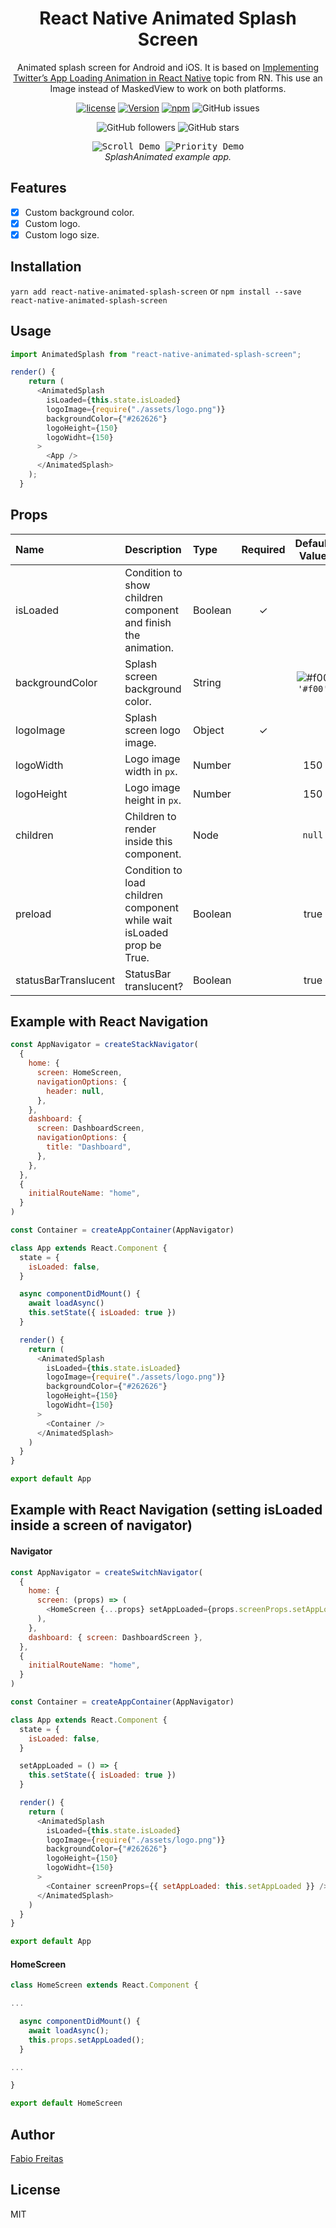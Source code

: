 <h1 align="center">
  React Native Animated Splash Screen
</h1>

<div align="center">

Animated splash screen for Android and iOS. It is based on [Implementing Twitter’s App Loading Animation in React Native](https://facebook.github.io/react-native/blog/2018/01/18/implementing-twitters-app-loading-animation-in-react-native) topic from RN. This use an Image instead of MaskedView to work on both platforms.

[![license](https://img.shields.io/github/license/mashape/apistatus.svg)]()
[![Version](https://img.shields.io/npm/v/react-native-animated-splash-screen.svg)](https://www.npmjs.com/package/react-native-animated-splash-screen)
[![npm](https://img.shields.io/npm/dt/react-native-animated-splash-screen.svg)](https://www.npmjs.com/package/react-native-animated-splash-screen)
![GitHub issues](https://img.shields.io/github/issues-raw/fabio-alss-freitas/react-native-animated-splash-screen)

![GitHub followers](https://img.shields.io/github/followers/fabio-alss-freitas?style=social)
![GitHub stars](https://img.shields.io/github/stars/fabio-alss-freitas/react-native-animated-splash-screen?style=social)

</div>

<p align="center" >
  <kbd>
    <img src="https://i.postimg.cc/wMqmK0Wz/ezgif-3-d649b8902f22.gif" title="Scroll Demo" float="left">
  </kbd>
  <kbd>
    <img src="https://i.postimg.cc/5yTkKY3w/ezgif-3-2b23776764cf.gif" title="Priority Demo" float="left">
  </kbd>
  <br>
  <em>SplashAnimated example app.</em>
</p>

## Features

- [x] Custom background color.
- [x] Custom logo.
- [x] Custom logo size.

## Installation

`yarn add react-native-animated-splash-screen`
or
`npm install --save react-native-animated-splash-screen`

## Usage

```javascript
import AnimatedSplash from "react-native-animated-splash-screen";

render() {
    return (
      <AnimatedSplash
        isLoaded={this.state.isLoaded}
        logoImage={require("./assets/logo.png")}
        backgroundColor={"#262626"}
        logoHeight={150}
        logoWidht={150}
      >
        <App />
      </AnimatedSplash>
    );
  }
```

## Props

| Name                 | Description                                                            | Type    | Required |                        Default Value                        |
| :------------------- | :--------------------------------------------------------------------- | :------ | :------: | :---------------------------------------------------------: |
| isLoaded             | Condition to show children component and finish the animation.         | Boolean |    ✓     |                                                             |
| backgroundColor      | Splash screen background color.                                        | String  |          | ![#f00](https://placehold.it/15/f00/000000?text=+) `'#f00'` |
| logoImage            | Splash screen logo image.                                              | Object  |    ✓     |                                                             |
| logoWidth            | Logo image width in `px`.                                              | Number  |          |                             150                             |
| logoHeight           | Logo image height in `px`.                                             | Number  |          |                             150                             |
| children             | Children to render inside this component.                              | Node    |          |                           `null`                            |
| preload              | Condition to load children component while wait isLoaded prop be True. | Boolean |          |                            true                             |
| statusBarTranslucent | StatusBar translucent?                                                 | Boolean |          |                            true                             |

## Example with React Navigation

```javascript
const AppNavigator = createStackNavigator(
  {
    home: {
      screen: HomeScreen,
      navigationOptions: {
        header: null,
      },
    },
    dashboard: {
      screen: DashboardScreen,
      navigationOptions: {
        title: "Dashboard",
      },
    },
  },
  {
    initialRouteName: "home",
  }
)

const Container = createAppContainer(AppNavigator)

class App extends React.Component {
  state = {
    isLoaded: false,
  }

  async componentDidMount() {
    await loadAsync()
    this.setState({ isLoaded: true })
  }

  render() {
    return (
      <AnimatedSplash
        isLoaded={this.state.isLoaded}
        logoImage={require("./assets/logo.png")}
        backgroundColor={"#262626"}
        logoHeight={150}
        logoWidht={150}
      >
        <Container />
      </AnimatedSplash>
    )
  }
}

export default App
```

## Example with React Navigation (setting isLoaded inside a screen of navigator)

#### Navigator

```javascript
const AppNavigator = createSwitchNavigator(
  {
    home: {
      screen: (props) => (
        <HomeScreen {...props} setAppLoaded={props.screenProps.setAppLoaded} />
      ),
    },
    dashboard: { screen: DashboardScreen },
  },
  {
    initialRouteName: "home",
  }
)

const Container = createAppContainer(AppNavigator)

class App extends React.Component {
  state = {
    isLoaded: false,
  }

  setAppLoaded = () => {
    this.setState({ isLoaded: true })
  }

  render() {
    return (
      <AnimatedSplash
        isLoaded={this.state.isLoaded}
        logoImage={require("./assets/logo.png")}
        backgroundColor={"#262626"}
        logoHeight={150}
        logoWidht={150}
      >
        <Container screenProps={{ setAppLoaded: this.setAppLoaded }} />
      </AnimatedSplash>
    )
  }
}

export default App
```

#### HomeScreen

```javascript
class HomeScreen extends React.Component {

...

  async componentDidMount() {
    await loadAsync();
    this.props.setAppLoaded();
  }

...

}

export default HomeScreen
```

## Author

[Fabio Freitas](https://github.com/fabio-alss-freitas)

## License

MIT

